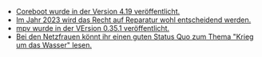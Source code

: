 * [Coreboot wurde in der Version 4.19 veröffentlicht.](https://www.phoronix.com/news/Coreboot-4.19-Released)
* [Im Jahr 2023 wird das Recht auf Reparatur wohl entscheidend werden.](https://netzpolitik.org/2023/recht-auf-reparatur-was-traktoren-und-smartphones-gemein-haben/)
* [mpv wurde in der VErsion 0.35.1 veröffentlicht.](https://www.phoronix.com/news/MPV-Player-0.35.1-Released)
* [Bei den Netzfrauen könnt ihr einen guten Status Quo zum Thema "Krieg um das Wasser" lesen.](https://netzfrauen.org/2023/01/28/water-12/)

